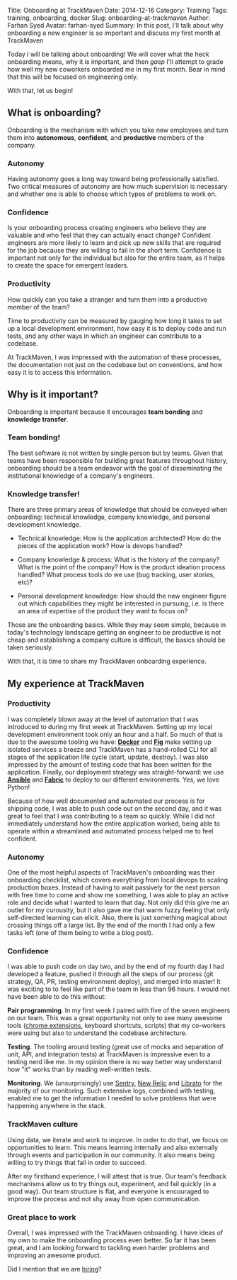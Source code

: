 Title: Onboarding at TrackMaven
Date: 2014-12-16
Category: Training
Tags: training, onboarding, docker
Slug: onboarding-at-trackmaven
Author: Farhan Syed
Avatar: farhan-syed
Summary: In this post, I'll talk about why onboarding a new engineer is so important and discuss my first month at TrackMaven


Today I will be talking about onboarding! We will cover what the heck onboarding means, why it is important, and then *gasp* I'll attempt to grade how well my new coworkers onboarded me in my first month. Bear in mind that this will be focused on engineering only.

With that, let us begin!


## What is onboarding?

>
Onboarding is the mechanism with which you take new employees and turn them into **autonomous**, **confident**, and **productive** members of the company.



### Autonomy

Having autonomy goes a long way toward being professionally satisfied. Two critical measures of autonomy are how much supervision is necessary and whether one is able to choose which types of problems to work on.


### Confidence

Is your onboarding process creating engineers who believe they are valuable and who feel that they can actually enact change? Confident engineers are more likely to learn and pick up new skills that are required for the job because they are willing to fail in the short term. Confidence is important not only for the individual but also for the entire team, as it helps to create the space for emergent leaders.


### Productivity
How quickly can you take a stranger and turn them into a productive member of the team?

Time to productivity can be measured by gauging how long it takes to set up a local development environment, how easy it is to deploy code and run tests, and any other ways in which an engineer can contribute to a codebase.

At TrackMaven, I was impressed with the automation of these processes, the documentation not just on the codebase but on conventions, and how easy it is to access this information.

## Why is it important?

>
Onboarding is important because it encourages **team bonding** and **knowledge transfer**.



### Team bonding!

The best software is not written by single person but by teams. Given that teams have been responsible for building great features throughout history, onboarding should be a team endeavor with the goal of disseminating the institutional knowledge of a company's engineers.



### Knowledge transfer!

There are three primary areas of knowledge that should be conveyed when onboarding: technical knowledge, company knowledge, and personal development knowledge.

- Technical knowledge: How is the application architected? How do the pieces of the application work? How is devops handled?

- Company knowledge & process: What is the history of the company? What is the point of the company? How is the product ideation process handled? What process tools do we use (bug tracking, user stories, etc)?

- Personal development knowledge: How should the new engineer figure out which capabilities they might be interested in pursuing, i.e. is there an area of expertise of the product they want to focus on?

Those are the onboarding basics. While they may seem simple, because in today's technology landscape getting an engineer to be productive is not cheap and establishing a company culture is difficult, the basics should be taken seriously.

With that, it is time to share my TrackMaven onboarding experience.


## My experience at TrackMaven

### Productivity

I was completely blown away at the level of automation that I was introduced to during my first week at TrackMaven. Setting up my local development environment took only an hour and a half. So much of that is due to the awesome tooling we have: **[Docker](https://www.docker.com/)** and **[Fig](https://www.orchardup.com/)** make setting up isolated services a breeze and TrackMaven has a hand-rolled CLI for all stages of the application life cycle (start, update, destroy). I was also impressed by the amount of testing code that has been written for the application. Finally, our deployment strategy was straight-forward: we use **[Ansible](http://www.ansible.com/home)** and **[Fabric](http://www.fabfile.org/)** to deploy to our different environments. Yes, we love Python!

Because of how well documented and automated our process is for shipping code, I was able to push code out on the second day, and it was great to feel that I was contributing to a team so quickly. While I did not immediately understand how the entire application worked, being able to operate within a streamlined and automated process helped me to feel confident.


### Autonomy


One of the most helpful aspects of TrackMaven's onboarding was their onboarding checklist, which covers everything from local devops to scaling production boxes. Instead of having to wait passively for the next person with free time to come and show me something, I was able to play an active role and decide what I wanted to learn that day. Not only did this give me an outlet for my curousity, but it also gave me that warm fuzzy feeling that only self-directed learning can elicit. Also, there is just something magical about crossing things off a large list. By the end of the month I had only a few tasks left (one of them being to write a blog post).


### Confidence

I was able to push code on day two, and by the end of my fourth day I had developed a feature, pushed it through all the steps of our process (git strategy, QA, PR, testing environment deploy), and merged into master! It was exciting to to feel like part of the team in less than 96 hours. I would not have been able to do this without:

**Pair programming**. In my first week I paired with five of the seven engineers on our team. This was a great opportunity not only to see many awesome tools ([chrome extensions](https://chrome.google.com/webstore/detail/octotree/bkhaagjahfmjljalopjnoealnfndnagc?hl=en-US), keyboard shortcuts, scripts) that my co-workers were using but also to understand the codebase architecture.

**Testing**. The tooling around testing (great use of mocks and separation of unit, API, and integration tests) at TrackMaven is impressive even to a testing nerd like me. In my opinion there is no way better way understand how "it" works than by reading well-written tests.

**Monitoring**. We (unsurprisingly) use [Sentry](https://getsentry.com/welcome/), [New Relic](http://newrelic.com/) and [Librato](https://www.librato.com/) for the majority of our monitoring. Such extensive logs, combined with testing, enabled me to get the information I needed to solve problems that were happening anywhere in the stack.


### TrackMaven culture

>
Using data, we iterate and work to improve. In order to do that, we focus on opportunities to learn. This means learning internally and also externally through events and participation in our community. It also means being willing to try things that fail in order to succeed.

After my firsthand experience, I will attest that is true. Our team's feedback mechanisms allow us to try things out, experiment, and fail quickly (in a good way). Our team structure is flat, and everyone is encouraged to improve the process and not shy away from open communication.

###  Great place to work

Overall, I was impressed with the TrackMaven onboarding. I have ideas of my own to make the onboarding process even better. So far it has been great, and I am looking forward to tackling even harder problems and improving an awesome product.

Did I mention that we are [hiring](http://trackmaven.com/careers)?
